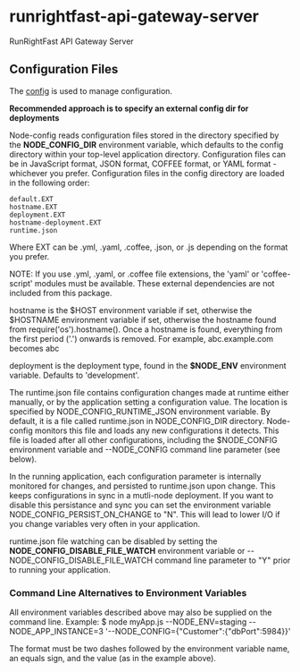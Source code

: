 runrightfast-api-gateway-server
===============================

RunRightFast API Gateway Server

## Configuration Files

The [config](https://npmjs.org/package/config) is used to manage configuration.

**Recommended approach is to specify an external config dir for deployments** 

Node-config reads configuration files stored in the directory specified by the **NODE_CONFIG_DIR** environment variable, which defaults to the config directory within your top-level application directory. Configuration files can be in JavaScript format, JSON format, COFFEE format, or YAML format - whichever you prefer.
Configuration files in the config directory are loaded in the following order:

    default.EXT
    hostname.EXT
    deployment.EXT
    hostname-deployment.EXT
    runtime.json
    
Where EXT can be .yml, .yaml, .coffee, .json, or .js depending on the format you prefer. 

NOTE: If you use .yml, .yaml, or .coffee file extensions, the 'yaml' or 'coffee-script' modules must be available. 
These external dependencies are not included from this package.

hostname is the $HOST environment variable if set, otherwise the $HOSTNAME environment variable if set, otherwise the hostname found from require('os').hostname(). 
Once a hostname is found, everything from the first period ('.') onwards is removed. For example, abc.example.com becomes abc

deployment is the deployment type, found in the **$NODE_ENV** environment variable. Defaults to 'development'.

The runtime.json file contains configuration changes made at runtime either manually, or by the application setting a configuration value. 
The location is specified by NODE_CONFIG_RUNTIME_JSON environment variable. By default, it is a file called runtime.json in NODE_CONFIG_DIR directory. 
Node-config monitors this file and loads any new configurations it detects. 
This file is loaded after all other configurations, including the $NODE_CONFIG environment variable and --NODE_CONFIG command line parameter (see below).

In the running application, each configuration parameter is internally monitored for changes, and persisted to runtime.json upon change. 
This keeps configurations in sync in a mutli-node deployment. 
If you want to disable this persistance and sync you can set the environment variable NODE_CONFIG_PERSIST_ON_CHANGE to "N". 
This will lead to lower I/O if you change variables very often in your application.

runtime.json file watching can be disabled by setting the **NODE_CONFIG_DISABLE_FILE_WATCH** environment variable 
or --NODE_CONFIG_DISABLE_FILE_WATCH command line parameter to "Y" prior to running your application.

### Command Line Alternatives to Environment Variables

All environment variables described above may also be supplied on the command line.
Example:
    $ node myApp.js --NODE_ENV=staging --NODE_APP_INSTANCE=3 '--NODE_CONFIG={"Customer":{"dbPort":5984}}'
  
The format must be two dashes followed by the environment variable name, an equals sign, and the value (as in the example above).
